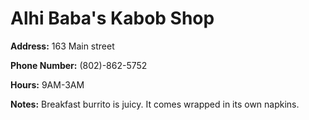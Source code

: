 # Alhi Baba's Kabob Shop

**Address:** 163 Main street

**Phone Number:** (802)-862-5752

**Hours:** 9AM-3AM

**Notes:** Breakfast burrito is juicy. It comes wrapped in its own napkins.